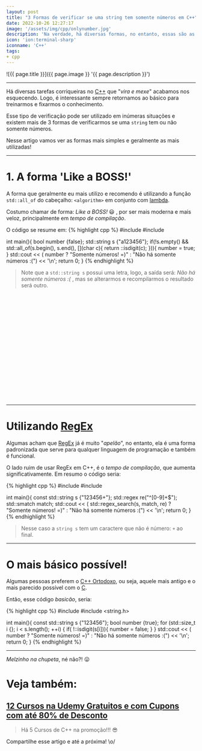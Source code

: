 ```yaml
---
layout: post
title: "3 Formas de verificar se uma string tem somente números em C++"
date: 2022-10-26 12:27:17
image: '/assets/img/cpp/onlynumber.jpg'
description: 'Na verdade, há diversas formas, no entanto, essas são as mais indicadas e/ou utilizadas.'
icon: 'ion:terminal-sharp'
iconname: 'C++'
tags:
+ cpp
---
```


![{{ page.title }}]({{ page.image }} '{{ page.description }}')

---

Há diversas tarefas corriqueiras no [C++](https://terminalroot.com.br/tags#cpp) que "*vira e mexe*" acabamos nos esquecendo. Logo, é interessante sempre retornamos ao básico para treinarmos e fixarmos o conhecimento.

Esse tipo de verificação pode ser utilizado em inúmeras situações e existem mais de 3 formas de verificarmos se uma `string` tem ou não somente números.

Nesse artigo vamos ver as formas mais simples e geralmente as mais utilizadas!

---

# 1. A forma 'Like a BOSS!'
A forma que geralmente eu mais utilizo e recomendo é utilizando a função `std::all_of` do cabeçalho: `<algorithm>` em conjunto com [lambda](https://terminalroot.com.br/2021/04/10-exemplos-de-uso-de-funcoes-lambda-em-cpp.html).

Costumo chamar de forma: *Like a BOSS!* 😃 , por ser mais moderna e mais veloz, principalmente em *tempo de compilação*.

O código se resume em:
{% highlight cpp %}
#include <iostream>
#include <algorithm>

int main(){
  bool number {false};
  std::string s {"a123456"};
  if(!s.empty() && std::all_of(s.begin(), s.end(), [](char c){
    return ::isdigit(c);
  })){
   number = true;
  }
  std::cout << ( number 
      ? "Somente números! =)" 
      : "Não há somente números :(") << '\n'; 
  return 0;
}
{% endhighlight %}
> Note que a `std::string s` possui uma letra, logo, a saída será: *Não há somente números :(* , mas se alterarmos e recompilarmos o resultado será outro.


<!-- SQUARE - GAMES ROOT -->
<script async src="//pagead2.googlesyndication.com/pagead/js/adsbygoogle.js"></script>
<ins class="adsbygoogle"
style="display:inline-block;width:336px;height:280px"
data-ad-client="ca-pub-2838251107855362"
data-ad-slot="5351066970"></ins>
<script>
(adsbygoogle = window.adsbygoogle || []).push({});
</script>

---

# Utilizando [RegEx](https://terminalroot.com.br/tags#regex)
Algumas acham que [RegEx](https://terminalroot.com.br/regex) já é muito "*apelão*", no entanto, ela é uma forma padronizada que serve para qualquer linguagem de programação e também é funcional.

O lado ruim de usar RegEx em C++, é o *tempo de compilação*, que aumenta significativamente. Em resumo o código seria:

{% highlight cpp %}
#include <iostream>
#include <regex>

int main(){
  const std::string s {"123456+"};
  std::regex re("^[0-9]+$");
  std::smatch match;
  std::cout << ( std::regex_search(s, match, re) ? 
      "Somente números! =)" : 
      "Não há somente números :(") << '\n'; 
  return 0;
}
{% endhighlight %}
> Nesse caso a `string s` tem um caractere que não é número: `+` ao final.

---

# O mais básico possível!
Algumas pessoas preferem o [C++ Ortodoxo](https://gist.github.com/bkaradzic/2e39896bc7d8c34e042b), ou seja, aquele mais antigo e o mais parecido possível com o [C](https://terminalroot.com.br/tags#linguagemc).

Então, esse código *basicão*, seria:

{% highlight cpp %}
#include <iostream>
#include <string.h>

int main(){
  const std::string s {"123456"};
  bool number {true};
  for (std::size_t i {}; i < s.length(); ++i) {
   if( !::isdigit(s[i])){
     number = false;
   } 
  }
  std::cout << ( number 
      ? "Somente números! =)" 
      : "Não há somente números :(") << '\n'; 
  return 0;
}
{% endhighlight %}

---

*Melzinho na chupeta*, né não?! 😛 

# Veja também:
## [12 Cursos na Udemy Gratuitos e com Cupons com até 80% de Desconto](https://terminalroot.com.br/2022/10/12-cursos-na-udemy-gratuitos-e-com-cupons-com-ate-80-de-desconto.html)
> Há 5 Cursos de C++ na promoção!!! 😎 

Compartilhe esse artigo e até a próxima! \o/

